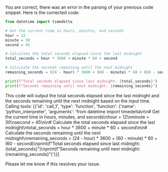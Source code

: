 
You are correct, there was an error in the parsing of your previous code snippet. Here is the corrected code:
```py
from datetime import timedelta

# Get the current time in hours, minutes, and seconds
hour = 12
minute = 30
second = 45

# Calculate the total seconds elapsed since the last midnight
total_seconds = hour * 3600 + minute * 60 + second

# Calculate the seconds remaining until the next midnight
remaining_seconds = (24 - hour) * 3600 + (60 - minute) * 60 + (60 - second)

print(f"Total seconds elapsed since last midnight: {total_seconds}")
print(f"Seconds remaining until next midnight: {remaining_seconds}")
```
This code will output the total seconds elapsed since the last midnight and the seconds remaining until the next midnight based on the input time. Calling tools:
[{'id': 'call_1', 'type': 'function', 'function': {'name': 'python_interpreter', 'arguments': 'from datetime import timedelta\n\n# Get the current time in hours, minutes, and seconds\nhour = 12\nminute = 30\nsecond = 45\n\n# Calculate the total seconds elapsed since the last midnight\ntotal_seconds = hour * 3600 + minute * 60 + second\n\n# Calculate the seconds remaining until the next midnight\nremaining_seconds = (24 - hour) * 3600 + (60 - minute) * 60 + (60 - second)\nprint(f"Total seconds elapsed since last midnight: {total_seconds}")\nprint(f"Seconds remaining until next midnight: {remaining_seconds}")'}}]

Please let me know if this resolves your issue.